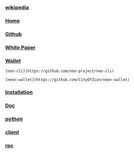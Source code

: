 
### [wikipedia](https://en.wikipedia.org/wiki/NEO_(cryptocurrency))

### [Home](https://neo.org/)

### [Github](https://github.com/neo-project)

### [White Paper](http://docs.neo.org/)

### [Wallet](https://neo.org/client)

    [neo-cli](https://github.com/neo-project/neo-cli)
    
    [neon-wallet](https://github.com/CityOfZion/neon-wallet)

### [Installation](https://github.com/neo-project/neo#development)

### [Doc](http://docs.neo.org/en-us/index.html)

   ### [python](https://neo-python.readthedocs.io/en/latest/)
   
   ### [client](http://docs.neo.org/en-us/node/cli/cli.html)
   
   ### [rpc](http://docs.neo.org/en-us/node/introduction.html)
